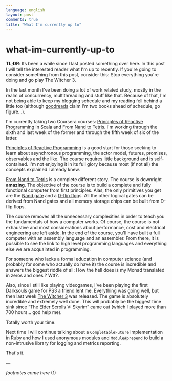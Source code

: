 ```yaml
---
language: english
layout: post
comments: true
title: "What I'm currently up to"
---
```


<p hidden>

# what-im-currently-up-to

</p>

**TL;DR**: Its been a while since I last posted something over here. In this
post I will tell the interested reader what I'm up to recently. If you're
going to consider something from this post, consider this: Stop everything
you're doing and go play The Witcher 3.

<p hidden> <span class="underline">excerpt-separator</span> </p>

In the last month I've been doing a lot of work related study, mostly in the
realm of concurrency, multithreading and stuff like that. Because of that, I'm
not being able to keep my blogging schedule and my reading fell behind a
little too (although [goodreads](https://www.goodreads.com/challenges/3082-2015-reading-challenge) claim I'm two books ahead of schedule, go
figure&#x2026;).

I'm currently taking two Coursera courses: [Principles of Reactive Programming](https://www.coursera.org/course/reactive)
in Scala and [From Nand to Tetris](https://www.coursera.org/course/nand2tetris1). I'm working through the sixth and last week
of the former and through the fifth week of six of the latter.

[Principles of Reactive Programming](https://www.coursera.org/course/reactive) is a good start for those seeking to learn
about asynchronous programming, the actor model, futures, promises,
observables and the like. The course requires little background and is
self-contained. I'm not enjoying it in its full glory because most (if not
all) the concepts explained I already knew.

[From Nand to Tetris](https://www.coursera.org/course/nand2tetris1) is a complete different story. The course is downright
**amazing**. The objective of the course is to build a complete and fully
functional computer from first principles. Alas, the only primitives you get
are the [Nand gate](http://en.wikipedia.org/wiki/NAND_gate) and a [D-flip flop](http://en.wikipedia.org/wiki/Flip-flop_%2528electronics%2529)s. All the other logical gates can be
derived from Nand gates and all memory storage chips can be built from D-flip
flops.

The course removes all the unnecessary complexities in order to teach you the
fundamentals of how a computer works. Of course, the course is not exhaustive
and most considerations about performance, cost and electrical engineering are
left aside. In the end of the course, you'll have built a full computer with
an assembly language and an assembler. From there, it is possible to see the
link to high level programming languages and everything else we are acquainted
in programming.

For someone who lacks a formal education in computer science (and probably for
some who actually do have it) the course is incredible and answers the biggest
riddle of all: How the hell does is my Monad translated in zeros and ones ?
Wtf?.

Also, since I still like playing videogames, I've been playing the first
Darksouls game for PS3 a friend lent me. Everything was going well, but then
last week [The Witcher 3](http://www.pcgamer.com/the-witcher-3-wild-hunt-launch-cinematic-is-here/) was released. The game is absolutely incredible and
extremely well done. This will probably be the biggest time sink since “The
Elder Scrolls V: Skyrim” came out (which I played more than 700 hours&#x2026; god
help me).

Totally worth your time.

Next time I will continue talking about a `CompletableFuture` implementation
in Ruby and how I used anonymous modules and `Module#prepend` to build a
non-intrusive library for logging and metrics reporting.

That's it.

&#x2014;

*footnotes come here* (1)
